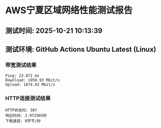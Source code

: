 # AWS宁夏区域网络性能测试报告
## 测试时间: 2025-10-21 10:13:39
## 测试环境: GitHub Actions Ubuntu Latest (Linux)

### 带宽测试结果
```
Ping: 23.871 ms
Download: 1959.93 Mbit/s
Upload: 1874.93 Mbit/s
```

### HTTP连接测试结果
```
HTTP状态码: 307
响应时间: 2.972505秒
下载速度: 0字节/秒
```


